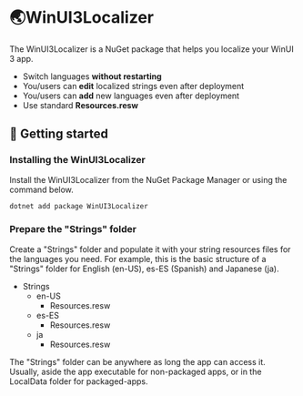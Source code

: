 # 🌏WinUI3Localizer
The WinUI3Localizer is a NuGet package that helps you localize your WinUI 3 app.

- Switch languages **without restarting**
- You/users can **edit** localized strings even after deployment
- You/users can **add** new languages even after deployment
- Use standard **Resources.resw**

## 🙌 Getting started

### Installing the WinUI3Localizer
Install the WinUI3Localizer from the NuGet Package Manager or using the command below.

```powershell
dotnet add package WinUI3Localizer
```

### Prepare the "Strings" folder
Create a "Strings" folder and populate it with your string resources files for the languages you need. For example, this is the basic structure of a "Strings" folder for English (en-US), es-ES (Spanish) and Japanese (ja).

- Strings
  - en-US
    - Resources.resw
  - es-ES
    - Resources.resw
  - ja
    - Resources.resw

The "Strings" folder can be anywhere as long the app can access it. Usually, aside the app executable for non-packaged apps, or in the LocalData folder for packaged-apps.
